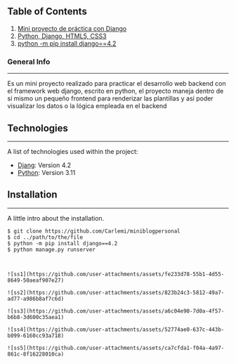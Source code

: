 ## Table of Contents
1. [Mini proyecto de práctica con Django](#general-info)
2. [Python, Django, HTML5, CSS3](#technologies)
3. [python -m pip install django==4.2](#installation)
### General Info
***
Es un mini proyecto realizado para practicar el desarrollo web backend con el framework web django, escrito en python, 
el proyecto maneja dentro de sí mismo un pequeño frontend para renderizar las plantillas y así poder visualizar los datos o la lógica empleada en el backend 

## Technologies
***
A list of technologies used within the project:
* [Djang](https://www.djangoproject.com/download/): Version 4.2 
* [Python](https://www.python.org/downloads/): Version 3.11
## Installation
***
A little intro about the installation. 
```
$ git clone https://github.com/Carlemi/miniblogpersonal
$ cd ../path/to/the/file
$ python -m pip install django==4.2
$ python manage.py runserver



![ss1](https://github.com/user-attachments/assets/fe233d78-55b1-4d55-8649-50aeaf907e27)

![ss2](https://github.com/user-attachments/assets/823b24c3-5812-49a7-ad77-a986b8af7c6d)

![ss3](https://github.com/user-attachments/assets/a6c04e90-7d0a-4f57-b6b8-3d600c35aea1)

![ss4](https://github.com/user-attachments/assets/52774ae0-637c-443b-b099-6160cc93a718)

![ss5](https://github.com/user-attachments/assets/ca7cfda1-f04a-4a97-861c-8f16228010ca)
